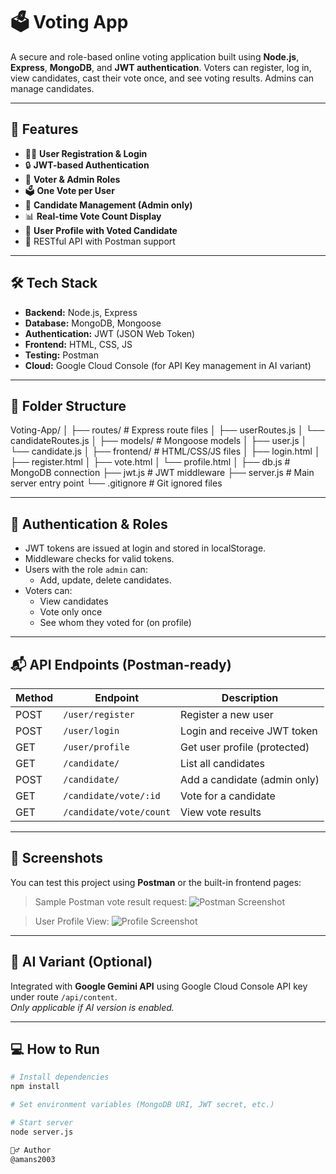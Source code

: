 # 🗳️ Voting App

A secure and role-based online voting application built using **Node.js**, **Express**, **MongoDB**, and **JWT authentication**. Voters can register, log in, view candidates, cast their vote once, and see voting results. Admins can manage candidates.

---

## 🚀 Features

- 🧑‍💼 **User Registration & Login**
- 🔒 **JWT-based Authentication**
- 👤 **Voter & Admin Roles**
- 🗳️ **One Vote per User**
- 🧾 **Candidate Management (Admin only)**
- 📊 **Real-time Vote Count Display**
- 🧠 **User Profile with Voted Candidate**
- 🔧 RESTful API with Postman support

---

## 🛠️ Tech Stack

- **Backend:** Node.js, Express
- **Database:** MongoDB, Mongoose
- **Authentication:** JWT (JSON Web Token)
- **Frontend:** HTML, CSS, JS
- **Testing:** Postman
- **Cloud:** Google Cloud Console (for API Key management in AI variant)

---

## 📂 Folder Structure

Voting-App/
│
├── routes/ # Express route files
│ ├── userRoutes.js
│ └── candidateRoutes.js
│
├── models/ # Mongoose models
│ ├── user.js
│ └── candidate.js
│
├── frontend/ # HTML/CSS/JS files
│ ├── login.html
│ ├── register.html
│ ├── vote.html
│ └── profile.html
│
├── db.js # MongoDB connection
├── jwt.js # JWT middleware
├── server.js # Main server entry point
└── .gitignore # Git ignored files


---

## 🔐 Authentication & Roles

- JWT tokens are issued at login and stored in localStorage.
- Middleware checks for valid tokens.
- Users with the role `admin` can:
  - Add, update, delete candidates.
- Voters can:
  - View candidates
  - Vote only once
  - See whom they voted for (on profile)

---

## 📬 API Endpoints (Postman-ready)

| Method | Endpoint                 | Description                    |
|--------|--------------------------|--------------------------------|
| POST   | `/user/register`         | Register a new user            |
| POST   | `/user/login`            | Login and receive JWT token    |
| GET    | `/user/profile`          | Get user profile (protected)   |
| GET    | `/candidate/`            | List all candidates            |
| POST   | `/candidate/`            | Add a candidate (admin only)   |
| GET    | `/candidate/vote/:id`    | Vote for a candidate           |
| GET    | `/candidate/vote/count`  | View vote results              |

---

## 📸 Screenshots

You can test this project using **Postman** or the built-in frontend pages:

> Sample Postman vote result request:
![Postman Screenshot](./screenshots/postman-vote.png)

> User Profile View:
![Profile Screenshot](./screenshots/profile.png)

---

## 🧠 AI Variant (Optional)

Integrated with **Google Gemini API** using Google Cloud Console API key under route `/api/content`.  
*Only applicable if AI version is enabled.*

---

## 💻 How to Run

```bash
# Install dependencies
npm install

# Set environment variables (MongoDB URI, JWT secret, etc.)

# Start server
node server.js

🙋‍♂️ Author
@amans2003

